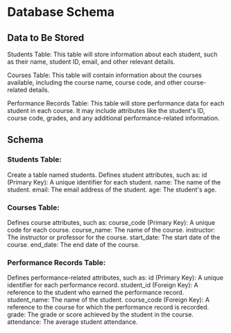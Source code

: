 # Database Schema

## Data to Be Stored

Students Table: This table will store information about each student, such as their name, student ID, email, and other relevant details.

Courses Table: This table will contain information about the courses available, including the course name, course code, and other course-related details.

Performance Records Table: This table will store performance data for each student in each course. It may include attributes like the student's ID, course code, grades, and any additional performance-related information.

## Schema

### Students Table:

Create a table named students.
Defines student attributes, such as:
id (Primary Key): A unique identifier for each student.
name: The name of the student.
email: The email address of the student.
age: The student's age.

### Courses Table:

Defines course attributes, such as:
course_code (Primary Key): A unique code for each course.
course_name: The name of the course.
instructor: The instructor or professor for the course.
start_date: The start date of the course.
end_date: The end date of the course.

### Performance Records Table:

Defines performance-related attributes, such as:
id (Primary Key): A unique identifier for each performance record.
student_id (Foreign Key): A reference to the student who earned the performance record.
student_name: The name of the student.
course_code (Foreign Key): A reference to the course for which the performance record is recorded.
grade: The grade or score achieved by the student in the course.
attendance: The average student attendance.
